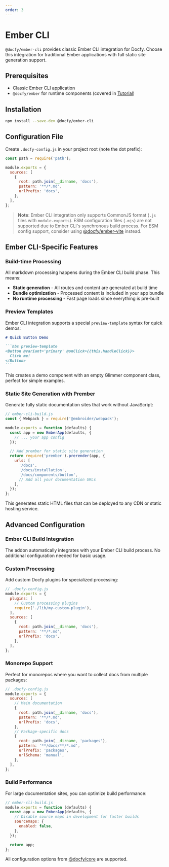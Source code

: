 ```yaml
---
order: 3
---
```


# Ember CLI

`@docfy/ember-cli` provides classic Ember CLI integration for Docfy. Choose this integration for traditional Ember applications with full static site generation support.

## Prerequisites

- Classic Ember CLI application
- `@docfy/ember` for runtime components (covered in [Tutorial](./tutorial.md))

## Installation

```bash
npm install --save-dev @docfy/ember-cli
```

## Configuration File

Create `.docfy-config.js` in your project root (note the dot prefix):

```js
const path = require('path');

module.exports = {
  sources: [
    {
      root: path.join(__dirname, 'docs'),
      pattern: '**/*.md',
      urlPrefix: 'docs',
    },
  ],
};
```

> **Note**: Ember CLI integration only supports CommonJS format (`.js` files with `module.exports`). ESM configuration files (`.mjs`) are not supported due to Ember CLI's synchronous build process. For ESM config support, consider using [@docfy/ember-vite](./ember-vite.md) instead.

## Ember CLI-Specific Features

### Build-time Processing

All markdown processing happens during the Ember CLI build phase. This means:

- **Static generation** - All routes and content are generated at build time
- **Bundle optimization** - Processed content is included in your app bundle
- **No runtime processing** - Fast page loads since everything is pre-built

### Preview Templates

Ember CLI integration supports a special `preview-template` syntax for quick demos:

````md
# Quick Button Demo

```hbs preview-template
<Button @variant='primary' @onClick={{this.handleClick}}>
  Click me!
</Button>
```
````

This creates a demo component with an empty Glimmer component class, perfect for simple examples.

### Static Site Generation with Prember

Generate fully static documentation sites that work without JavaScript:

```js
// ember-cli-build.js
const { Webpack } = require('@embroider/webpack');

module.exports = function (defaults) {
  const app = new EmberApp(defaults, {
    // ... your app config
  });

  // Add prember for static site generation
  return require('prember').prerender(app, {
    urls: [
      '/docs',
      '/docs/installation',
      '/docs/components/button',
      // Add all your documentation URLs
    ],
  });
};
```

This generates static HTML files that can be deployed to any CDN or static hosting service.

## Advanced Configuration

### Ember CLI Build Integration

The addon automatically integrates with your Ember CLI build process. No additional configuration needed for basic usage.

### Custom Processing

Add custom Docfy plugins for specialized processing:

```js
// .docfy-config.js
module.exports = {
  plugins: [
    // Custom processing plugins
    require('./lib/my-custom-plugin'),
  ],
  sources: [
    {
      root: path.join(__dirname, 'docs'),
      pattern: '**/*.md',
      urlPrefix: 'docs',
    },
  ],
};
```

### Monorepo Support

Perfect for monorepos where you want to collect docs from multiple packages:

```js
// .docfy-config.js
module.exports = {
  sources: [
    // Main documentation
    {
      root: path.join(__dirname, 'docs'),
      pattern: '**/*.md',
      urlPrefix: 'docs',
    },
    // Package-specific docs
    {
      root: path.join(__dirname, 'packages'),
      pattern: '**/docs/**/*.md',
      urlPrefix: 'packages',
      urlSchema: 'manual',
    },
  ],
};
```

### Build Performance

For large documentation sites, you can optimize build performance:

```js
// ember-cli-build.js
module.exports = function (defaults) {
  const app = new EmberApp(defaults, {
    // Disable source maps in development for faster builds
    sourcemaps: {
      enabled: false,
    },
  });

  return app;
};
```

All configuration options from [@docfy/core](../../configuration.md) are supported.
